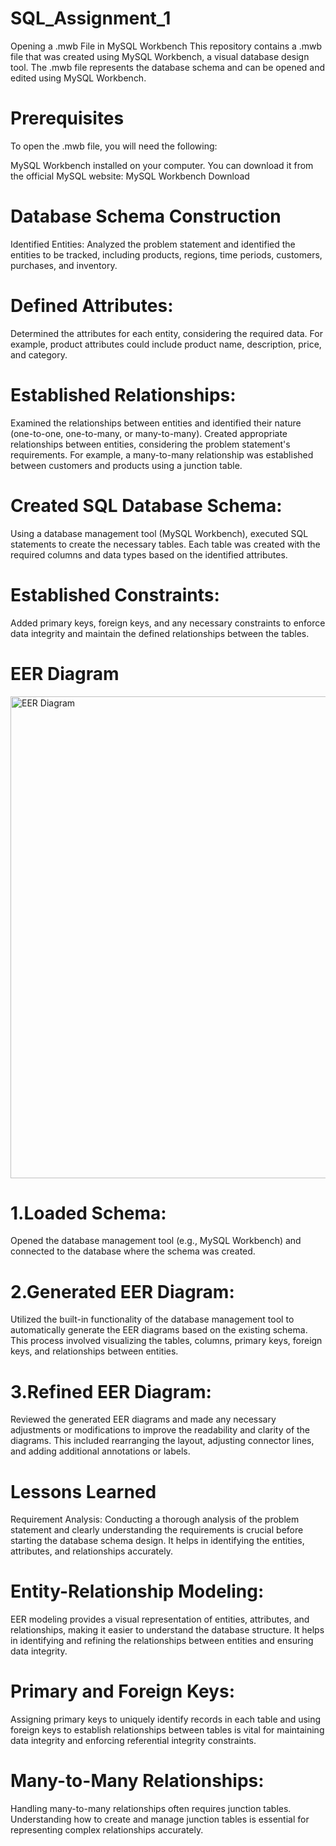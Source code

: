 # SQL_Assignment_1
Opening a .mwb File in MySQL Workbench
This repository contains a .mwb file that was created using MySQL Workbench, a visual database design tool. The .mwb file represents the database schema and can be opened and edited using MySQL Workbench.

# Prerequisites
To open the .mwb file, you will need the following:

MySQL Workbench installed on your computer. You can download it from the official MySQL website: MySQL Workbench Download

# Database Schema Construction
Identified Entities:
Analyzed the problem statement and identified the entities to be tracked, including products, regions, time periods, customers, purchases, and inventory.

# Defined Attributes:
Determined the attributes for each entity, considering the required data. For example, product attributes could include product name, description, price, and category.

# Established Relationships:
Examined the relationships between entities and identified their nature (one-to-one, one-to-many, or many-to-many). Created appropriate relationships between entities, considering the problem statement's requirements. For example, a many-to-many relationship was established between customers and products using a junction table.

# Created SQL Database Schema:
Using a database management tool (MySQL Workbench), executed SQL statements to create the necessary tables. Each table was created with the required columns and data types based on the identified attributes.

# Established Constraints:
Added primary keys, foreign keys, and any necessary constraints to enforce data integrity and maintain the defined relationships between the tables.

# EER Diagram
<img width="771" alt="EER Diagram" src="https://github.com/Meghanakommanaboyina/SQL_Assignment_1/assets/96675077/138c4bce-f4b2-4686-bf00-ba83770215b0">

# 1.Loaded Schema:
Opened the database management tool (e.g., MySQL Workbench) and connected to the database where the schema was created.

# 2.Generated EER Diagram:
Utilized the built-in functionality of the database management tool to automatically generate the EER diagrams based on the existing schema. This process involved visualizing the tables, columns, primary keys, foreign keys, and relationships between entities.

# 3.Refined EER Diagram:
Reviewed the generated EER diagrams and made any necessary adjustments or modifications to improve the readability and clarity of the diagrams. This included rearranging the layout, adjusting connector lines, and adding additional annotations or labels.

# Lessons Learned
Requirement Analysis:
Conducting a thorough analysis of the problem statement and clearly understanding the requirements is crucial before starting the database schema design. It helps in identifying the entities, attributes, and relationships accurately.

# Entity-Relationship Modeling:
EER modeling provides a visual representation of entities, attributes, and relationships, making it easier to understand the database structure. It helps in identifying and refining the relationships between entities and ensuring data integrity.

# Primary and Foreign Keys:
Assigning primary keys to uniquely identify records in each table and using foreign keys to establish relationships between tables is vital for maintaining data integrity and enforcing referential integrity constraints.

# Many-to-Many Relationships:
Handling many-to-many relationships often requires junction tables. Understanding how to create and manage junction tables is essential for representing complex relationships accurately.
